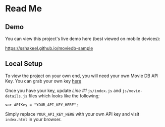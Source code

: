 # Read Me

## Demo

You can view this project's live demo here (best viewed on mobile devices):

https://sshakeel.github.io/moviedb-sample

## Local Setup

To view the project on your own end, you will need your own Movie DB API Key. You can grab your own key [here](https://www.themoviedb.org/account/signup)

Once you have your key, update *Line #1* `js/index.js` and `js/movie-details.js` files which looks like the following;

`var APIKey = "YOUR_API_KEY_HERE";`

Simply replace `YOUR_API_KEY_HERE` with your own API key and visit `index.html` in your browser.
